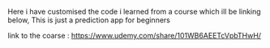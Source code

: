 Here i have customised the code i learned from a course which ill be linking below, This is just a prediction app for beginners

link to the coarse : https://www.udemy.com/share/101WB6AEETcVpbTHwH/

